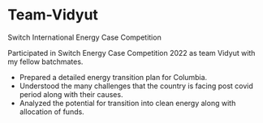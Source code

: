 # Team-Vidyut
Switch International Energy Case Competition

Participated in Switch Energy Case Competition 2022 as team Vidyut with my fellow batchmates.
- Prepared a detailed energy transition plan for Columbia.
- Understood the many challenges that the country is facing post covid period along with their causes.
- Analyzed the potential for transition into clean energy along with allocation of funds.
